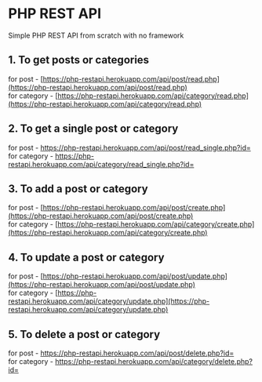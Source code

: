 # PHP REST API
Simple PHP REST API from scratch with no framework

## 1. To get posts or categories
for post - [https://php-restapi.herokuapp.com/api/post/read.php](https://php-restapi.herokuapp.com/api/post/read.php)<br/>
for category - [https://php-restapi.herokuapp.com/api/category/read.php](https://php-restapi.herokuapp.com/api/category/read.php)

## 2. To get a single post or category
for post - https://php-restapi.herokuapp.com/api/post/read_single.php?id=<id you want><br/>
for category - https://php-restapi.herokuapp.com/api/category/read_single.php?id=<id you want>

 ## 3.  To add a post or category
for post - [https://php-restapi.herokuapp.com/api/post/create.php](https://php-restapi.herokuapp.com/api/post/create.php)<br/>
for category - [https://php-restapi.herokuapp.com/api/category/create.php](https://php-restapi.herokuapp.com/api/category/create.php)

 ## 4. To update a post or category
 for post - [https://php-restapi.herokuapp.com/api/post/update.php](https://php-restapi.herokuapp.com/api/post/update.php)<br/>
for category - [https://php-restapi.herokuapp.com/api/category/update.php](https://php-restapi.herokuapp.com/api/category/update.php)

 ## 5. To delete a post or category
for post - https://php-restapi.herokuapp.com/api/post/delete.php?id=<id you want><br/>
for category - https://php-restapi.herokuapp.com/api/category/delete.php?id=<id you want>
